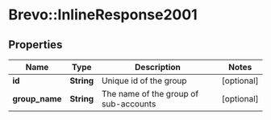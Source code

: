 # Brevo::InlineResponse2001

## Properties
Name | Type | Description | Notes
------------ | ------------- | ------------- | -------------
**id** | **String** | Unique id of the group | [optional] 
**group_name** | **String** | The name of the group of sub-accounts | [optional] 


